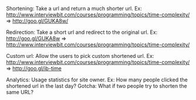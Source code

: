 Shortening: Take a url and return a much shorter url.
Ex: http://www.interviewbit.com/courses/programming/topics/time-complexity/ => http://goo.gl/GUKA8w/

Redirection: Take a short url and redirect to the original url.
Ex: http://goo.gl/GUKA8w => http://www.interviewbit.com/courses/programming/topics/time-complexity/

Custom url: Allow the users to pick custom shortened url.
Ex: http://www.interviewbit.com/courses/programming/topics/time-complexity/ => http://goo.gl/ib-time

Analytics: Usage statistics for site owner.
Ex: How many people clicked the shortened url in the last day?
Gotcha: What if two people try to shorten the same URL?




